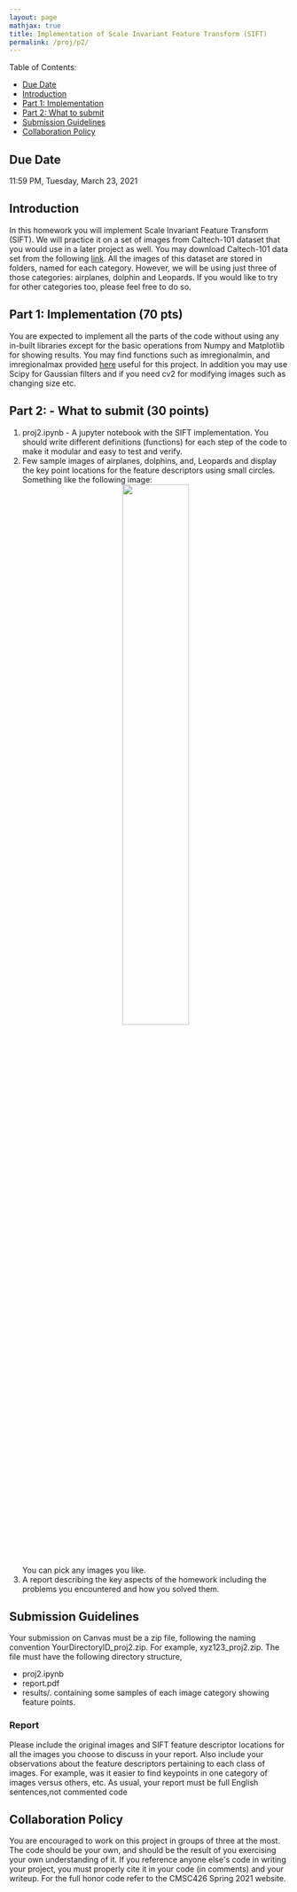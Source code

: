```yaml
---
layout: page
mathjax: true
title: Implementation of Scale Invariant Feature Transform (SIFT)
permalink: /proj/p2/
---
```


Table of Contents:
- [Due Date](#due)
- [Introduction](#intro)
- [Part 1: Implementation](#part1)
- [Part 2: What to submit](#part2)
- [Submission Guidelines](#sub)
- [Collaboration Policy](#coll)

<a name='due'></a>
## Due Date
11:59 PM, Tuesday, March 23, 2021

<a name='intro'></a>
## Introduction
In this homework you will implement Scale Invariant Feature Transform (SIFT). We will practice it on a set of images from Caltech-101 dataset that you would use in a later project as well. You may download Caltech-101 data
set from the following [link](http://www.vision.caltech.edu/Image_Datasets/Caltech101/#Download). All the images of this dataset are stored in folders, named for each category. However, we will be using just three of those categories: airplanes, dolphin and Leopards. If you would like to try for other categories too, please feel free to do so.  


<a name='part1'></a>
## Part 1: Implementation (70 pts)

You are expected to implement all the parts of the code without using any in-built libraries except for the basic operations from Numpy and Matplotlib for showing results. You may find functions such as imregionalmin, and imregionalmax provided [here](/cmsc426Spring2021/assets/proj2/image.py) useful for this project. In addition you may use Scipy for Gaussian filters and if you need cv2 for modifying images such as changing size etc.


<a name='part2'></a>
## Part 2: - What to submit (30 points)

1. proj2.ipynb - A jupyter notebook with the SIFT implementation. You should write different definitions (functions) for each step of the code to make it modular and easy to test and verify.
2. Few sample images of airplanes, dolphins, and, Leopards and display the key point locations for the feature descriptors using small circles. Something like the following image:
      <center>
      <div class="fig fighighlight">
        <img src="/cmsc426Spring2020/assets/hw2/dolphin_keypoints.jpg" width="50%">
        <div class="figcaption">
        </div>
        <div style="clear:both;"></div>
      </div>
        </center>
      You can pick any images you like.
 3. A report describing the key aspects of the homework including the problems you encountered and how you solved them.


<a name='sub'></a>
## Submission Guidelines

Your submission on Canvas must be a zip file, following the naming convention YourDirectoryID_proj2.zip. For
example, xyz123_proj2.zip. The file must have the following directory structure, 
- proj2.ipynb
- report.pdf
- results/. containing some samples of each image category showing feature points.

### Report

Please include the original images and SIFT feature descriptor locations for all the images you choose to discuss in your report. Also include your observations about the
feature descriptors pertaining to each class of images. For example, was it easier to find keypoints in one category of images versus others, etc.
As usual, your report must be full English sentences,not commented code

<a name='coll'></a>
## Collaboration Policy
You are encouraged to work on this project in groups of three at the most. The code should be your own, and should be the result of you exercising your own understanding of it. If you reference anyone else's code in writing your project, you must properly cite it in your code (in comments) and your writeup. For the full honor code refer to the CMSC426 Spring 2021 website.
